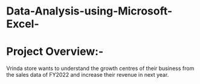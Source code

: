 # Data-Analysis-using-Microsoft-Excel-

# Project Overview:-
Vrinda store wants to understand the growth centres of their business from the sales data of FY2022 and increase their revenue in next year.







































































